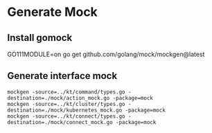 # Generate Mock

## Install gomock

GO111MODULE=on go get github.com/golang/mock/mockgen@latest

## Generate interface mock

```
mockgen -source=../kt/command/types.go -destination=./mock/action_mock.go -package=mock
mockgen -source=../kt/cluster/types.go -destination=./mock/kubernetes_mock.go -package=mock
mockgen -source=../kt/connect/types.go -destination=./mock/connect_mock.go -package=mock
```
